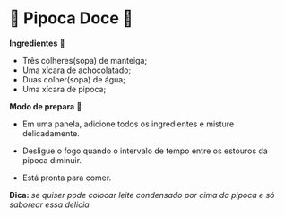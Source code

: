 # :popcorn: Pipoca Doce :popcorn:

**Ingredientes** :popcorn:

- Três colheres(sopa) de manteiga;
- Uma xícara de achocolatado;
- Duas colher(sopa) de água;
- Uma xícara de pipoca;



**Modo de prepara** :popcorn:

* Em uma panela, adicione todos os ingredientes e misture delicadamente.

* Desligue o fogo quando o intervalo de tempo entre os estouros da pipoca diminuir.

* Está pronta para comer.

**Dica:**  *se quiser pode colocar leite condensado por cima da pipoca e só saborear essa delicia*